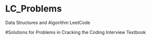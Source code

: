 # LC_Problems
Data Structures and Algorithm LeetCode

#Solutions for Problems in Cracking the Coding Interview Textbook
